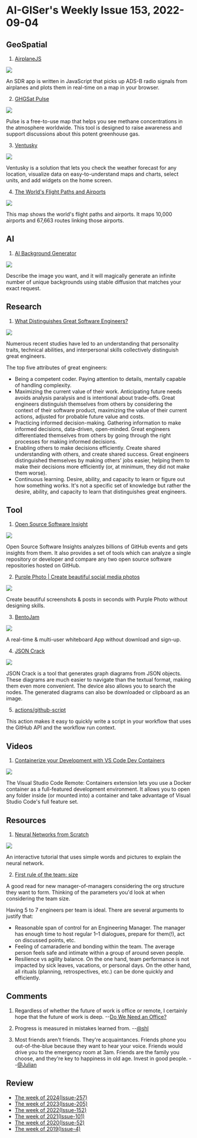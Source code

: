 # AI-GISer's Weekly Issue 153, 2022-09-04

## GeoSpatial

1. [AirplaneJS](https://github.com/watson/airplanejs)

![](https://user-images.githubusercontent.com/10602/33808194-7cca8eda-dde2-11e7-8542-e09d9e600791.png)

An SDR app is written in JavaScript that picks up ADS-B radio signals from airplanes and plots them in real-time on a map in your browser.

2. [GHGSat Pulse](https://pulse.ghgsat.com/)

![](https://spacenews.com/wp-content/uploads/2020/10/rsz_1pulse_ghgsat_world2-300x170.png)

Pulse is a free-to-use map that helps you see methane concentrations in the atmosphere worldwide. This tool is designed to raise awareness and support discussions about this potent greenhouse gas.

3. [Ventusky](https://www.ventusky.com/)

![](http://datastudio2017.datatherapy.org/wp-content/uploads/sites/22/2017/02/D54633A7-A1FE-4644-BD9F-30651737B944.jpg)

Ventusky is a solution that lets you check the weather forecast for any location, visualize data on easy-to-understand maps and charts, select units, and add widgets on the home screen.

4. [The World's Flight Paths and Airports](https://www.visualcapitalist.com/cp/mapping-airways-the-worlds-flight-paths-and-airports/)

![](https://www.visualcapitalist.com/wp-content/uploads/2022/09/CP-Adam-Symington-Mapping-Airways-Main.png)

This map shows the world's flight paths and airports. It maps 10,000 airports and 67,663 routes linking those airports.

## AI

1. [AI Background Generator](https://www.photoroom.com/backgrounds/)

![](https://cdn.jsdelivr.net/gh/bestxtools/weekly-cn@main/images/2022-09-07-15-40-02.png)

Describe the image you want, and it will magically generate an infinite number of unique backgrounds using stable diffusion that matches your exact request.

## Research

1. [What Distinguishes Great Software Engineers?](https://abinoda.substack.com/p/great-engineers)

![](https://substackcdn.com/image/fetch/w_1456,c_limit,f_webp,q_auto:good,fl_progressive:steep/https%3A%2F%2Fbucketeer-e05bbc84-baa3-437e-9518-adb32be77984.s3.amazonaws.com%2Fpublic%2Fimages%2Ffa811c8c-83a4-4147-bf5d-6bfa7b4a4c92_1704x2300.png)

Numerous recent studies have led to an understanding that personality traits, technical abilities, and interpersonal skills collectively distinguish great engineers.

The top five attributes of great engineers:

- Being a competent coder. Paying attention to details, mentally capable of handling complexity.
- Maximizing the current value of their work. Anticipating future needs avoids analysis paralysis and is intentional about trade-offs. Great engineers distinguish themselves from others by considering the context of their software product, maximizing the value of their current actions, adjusted for probable future value and costs.
- Practicing informed decision-making. Gathering information to make informed decisions, data-driven, open-minded. Great engineers differentiated themselves from others by going through the right processes for making informed decisions.
- Enabling others to make decisions efficiently. Create shared understanding with others, and create shared success. Great engineers distinguished themselves by making others' jobs easier, helping them to make their decisions more efficiently (or, at minimum, they did not make them worse).
- Continuous learning. Desire, ability, and capacity to learn or figure out how something works. It's not a specific set of knowledge but rather the desire, ability, and capacity to learn that distinguishes great engineers.

## Tool

1. [Open Source Software Insight](https://github.com/pingcap/ossinsight)

![](https://github.com/pingcap/ossinsight/raw/main/static/img/screenshots/homepage-2.gif)

Open Source Software Insights analyzes billions of GitHub events and gets insights from them. It also provides a set of tools which can analyze a single repository or developer and compare any two open source software repositories hosted on GitHub.

2. [Purple Photo | Create beautiful social media photos](https://purple-photo.web.app/)

![](https://cdn.jsdelivr.net/gh/bestxtools/weekly-cn@main/images/2022-08-03-16-35-02.png)

Create beautiful screenshots & posts in seconds with Purple Photo without designing skills.

3. [BentoJam](https://jam.makebento.app/)

![](https://cdn.jsdelivr.net/gh/bestxtools/weekly-cn@main/images/2022-09-01-13-55-01.png)

A real-time & multi-user whiteboard App without download and sign-up.

4. [JSON Crack](https://jsoncrack.com/editor)

![](https://jsoncrack.com/jsoncrack-screenshot.webp)

JSON Crack is a tool that generates graph diagrams from JSON objects. These diagrams are much easier to navigate than the textual format, making them even more convenient. The device also allows you to search the nodes. The generated diagrams can also be downloaded or clipboard as an image.

5. [actions/github-script](https://github.com/actions/github-script)

This action makes it easy to quickly write a script in your workflow that uses the GitHub API and the workflow run context.

## Videos

1. [Containerize your Development with VS Code Dev Containers](https://www.youtube.com/watch?v=cB86HE_HIDc)

![](https://code.visualstudio.com/assets/docs/remote/containers/architecture-containers.png)

The Visual Studio Code Remote: Containers extension lets you use a Docker container as a full-featured development environment. It allows you to open any folder inside (or mounted into) a container and take advantage of Visual Studio Code's full feature set.

## Resources

1. [Neural Networks from Scratch](https://www.ruanyifeng.com/blog/2022/09/weekly-issue-222.html)

![](https://cdn.beekka.com/blogimg/asset/202206/bg2022063025.webp)

An interactive tutorial that uses simple words and pictures to explain the neural network.

2. [First rule of the team: size](https://medium.com/@kolyaskink/first-rule-of-the-team-size-94cdad8bc79e)

A good read for new manager-of-managers considering the org structure they want to form. Thinking of the parameters you'd look at when considering the team size.

Having 5 to 7 engineers per team is ideal. There are several arguments to justify that:

- Reasonable span of control for an Engineering Manager. The manager has enough time to host regular 1–1 dialogues, prepare for them(!), act on discussed points, etc.
- Feeling of camaraderie and bonding within the team. The average person feels safe and intimate within a group of around seven people.
- Resilience vs agility balance. On the one hand, team performance is not impacted by sick leaves, vacations, or personal days. On the other hand, all rituals (planning, retrospectives, etc.) can be done quickly and efficiently.

## Comments

1. Regardless of whether the future of work is office or remote, I certainly hope that the future of work is deep.
   --[Do We Need an Office?](https://zhuk.fi/do-we-need-an-office/)

2. Progress is measured in mistakes learned from.
   --[@shl](https://twitter.com/shl/status/1555542461316927488)

3. Most friends aren't friends. They're acquaintances. Friends phone you out-of-the-blue because they want to hear your voice. Friends would drive you to the emergency room at 3am. Friends are the family you choose, and they're key to happiness in old age. Invest in good people.
   --[@Julian](https://twitter.com/Julian/status/1561745016569167874)

## Review

- [The week of 2024(Issue-257)](../2024/issue-257.md)
- [The week of 2023(Issue-205)](../2023/issue-205.md)
- [The week of 2022(Issue-152)](../2022/issue-152.md)
- [The week of 2021(Issue-101)](../2021/issue-101.md)
- [The week of 2020(Issue-52)](../2020/issue-52.md)
- [The week of 2019(Issue-4)](../2019/issue-4.md)

